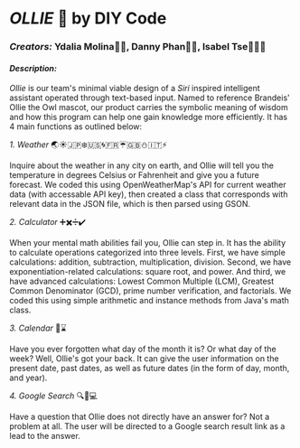 # **_OLLIE_** 🦉 by DIY Code

### **_Creators:_** Ydalia Molina👧🏻, Danny Phan🤴🏻, Isabel Tse🙆🏻‍♀️

#### **_Description:_**
*Ollie* is our team's minimal viable design of a *Siri* inspired intelligent assistant operated through text-based input. Named to reference Brandeis' Ollie the Owl mascot, our product carries the symbolic meaning of wisdom and how this program can help one gain knowledge more efficiently.  It has 4 main functions as outlined below:

*1. Weather*
:earth_asia::sunny::jp::snowflake::us::cyclone::fr::umbrella::uk::snowman::it::zap:

Inquire about the weather in any city on earth, and Ollie will tell you the temperature in degrees Celsius or Fahrenheit and give you a future forecast. We coded this using OpenWeatherMap's API for current weather data (with accessable API key), then created a class that corresponds with relevant data in the JSON file, which is then parsed using GSON.

*2. Calculator*
:heavy_plus_sign::heavy_multiplication_x::heavy_division_sign::heavy_check_mark:

When your mental math abilities fail you, Ollie can step in. It has the ability to calculate operations categorized into three levels. First, we have simple calculations: addition, subtraction, multiplication, division. Second, we have exponentiation-related calculations: square root, and power. And third, we have advanced calculations: Lowest Common Multiple (LCM), Greatest Common Denominator (GCD), prime number verification, and factorials. We coded this using simple arithmetic and instance methods from Java's math class. 

*3. Calendar*
:date::hourglass:

Have you ever forgotten what day of the month it is? Or what day of the week? Well, Ollie's got your back. It can give the user information on the present date, past dates, as well as future dates (in the form of day, month, and year).

*4. Google Search*
:mag::pencil::computer:

Have a question that Ollie does not directly have an answer for? Not a problem at all. The user will be directed to a Google search result link as a lead to the answer. 
